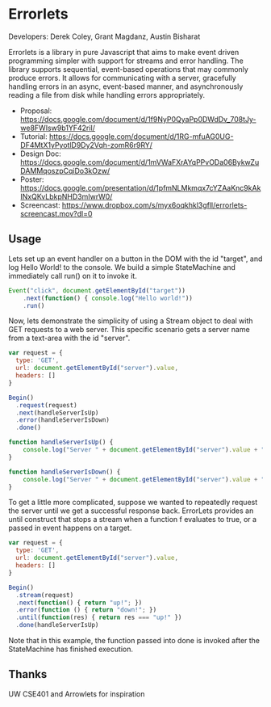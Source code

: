# Errorlets
Developers: Derek Coley, Grant Magdanz, Austin Bisharat

Errorlets is a library in pure Javascript that aims to make event driven programming simpler with support for streams and error handling.
The library supports sequential, event-based operations that may commonly produce errors. It allows for communicating with a server, gracefully handling errors in an async, event-based manner, and asynchronously reading a file from disk while handling errors appropriately.

- Proposal: https://docs.google.com/document/d/1f9NyP0QyaPp0DWdDv_708tJy-we8FWIsw9b1YF42riI/
- Tutorial: https://docs.google.com/document/d/1RG-mfuAG0UG-DF4MtX1yPyotlD9Dy2Vqh-zomR6r9RY/
- Design Doc: https://docs.google.com/document/d/1mVWaFXrAYqPPvODa06BykwZuDAMMqoszpCqiDo3kOzw/
- Poster: https://docs.google.com/presentation/d/1pfmNLMkmqx7cYZAaKnc9kAkINxQKvLbkpNHD3mIwrW0/
- Screencast: https://www.dropbox.com/s/myx6oqkhkl3gfll/errorlets-screencast.mov?dl=0

## Usage
Lets set up an event handler on a button in the DOM with the id "target", and log Hello World! to the console.
We build a simple StateMachine and immediately call run() on it to invoke it.
```javascript
Event("click", document.getElementById("target"))
	.next(function() { console.log("Hello world!"))
	.run()
```
Now, lets demonstrate the simplicity of using a Stream object to deal with GET requests to a web server. This specific scenario gets a server name from a text-area with the id "server".
```javascript
var request = {
  type: 'GET',
  url: document.getElementById("server").value,
  headers: []
}

Begin()
  .request(request)
  .next(handleServerIsUp)
  .error(handleServerIsDown)
  .done()

function handleServerIsUp() {
    console.log("Server " + document.getElementById("server").value + " is up :)"); 
}

function handleServerIsDown() {
    console.log("Server " + document.getElementById("server").value + " is down :("); 
}
```
To get a little more complicated, suppose we wanted to repeatedly request the server until we get a successful response back. ErrorLets provides an until construct that stops a stream when a function f evaluates to true, or a passed in event happens on a target.

```javascript
var request = {
  type: 'GET',
  url: document.getElementById("server").value,
  headers: []
}

Begin()
  .stream(request)
  .next(function() { return "up!"; })
  .error(function () { return "down!"; })
  .until(function(res) { return res === "up!" })
  .done(handleServerIsUp)
```
Note that in this example, the function passed into done is invoked after the StateMachine has finished execution.

## Thanks
UW CSE401 and Arrowlets for inspiration
